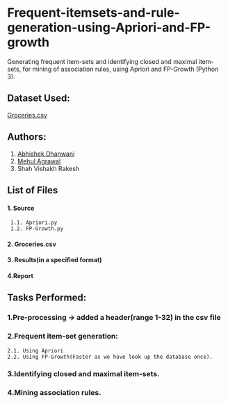 # Frequent-itemsets-and-rule-generation-using-Apriori-and-FP-growth
Generating frequent item-sets and identifying closed and maximal item-sets, for mining of association rules, using Apriori and FP-Growth (Python 3).
## Dataset Used:
[Groceries.csv](http://www.sci.csueastbay.edu/~esuess/classes/Statistics_6620/Presentations/ml13/groceries.csv)
## Authors:
1. [Abhishek Dhanwani](https://www.linkedin.com/in/abhishek-dhanwani-93846b167/)
2. [Mehul Agrawal](https://www.linkedin.com/in/mehul-agrawal/)
3. Shah Vishakh Rakesh
## List of Files
#### 1. Source
     1.1. Apriori.py
     1.2. FP-Growth.py
#### 2. Groceries.csv
#### 3. Results(in a specified format)
#### 4.Report

## Tasks Performed:
### 1.Pre-processing -> added a header(range 1-32) in the csv file
### 2.Frequent item-set generation:
    2.1. Using Apriori
    2.2. Using FP-Growth(Faster as we have look up the database once).
### 3.Identifying closed and maximal item-sets.
### 4.Mining association rules. 
